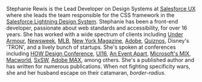 Stephanie Rewis is the Lead Developer on Design Systems at [Salesforce UX][ux]
where she leads the team responsible for the CSS framework in the [Salesforce 
Lightning Design System][ds]. Stephanie has been a front-end developer, 
passionate about web standards and accessibility, for over 16 years. She has 
worked with a wide spectrum of clients including [Under Armour][ua], 
[Newsweek][nw], [MLB][], [New York Magazine][ny], [Adobe][], [Quiznos][], 
Disney's 'TRON', and a lively bunch of startups. She's spoken at conferences 
including [HOW Design Conference][how], [UI16][ui], [An Event Apart][aea], 
[Microsoft's MIX][mix], [Macworld][mw], [SxSW][], [Adobe MAX][max], among 
others. She's a published author and has written for numerous publications. 
When not fighting specificity wars, she and her husband escape on their 
catamaran, _border-radius_.

[ux]: http://twitter.com/salesforceux
[ds]: http://salesforce.com/designsystem
[ua]: http://www.underarmour.com
[nw]: http://www.newsweek.com/
[MLB]: http://mlb.com
[ny]: http://nymag.com/
[Adobe]: http://adobe.com
[Quiznos]: http://www.quiznos.com/
[how]: http://www.howdesignlive.com/
[ui]: https://www.uie.com/events/uiconf/2011/
[aea]: http://aneventapart.com/
[mix]: https://channel9.msdn.com/events/mix
[mw]: http://www.macworld.com/
[SxSW]: http://www.sxsw.com/
[max]: https://max.adobe.com/
